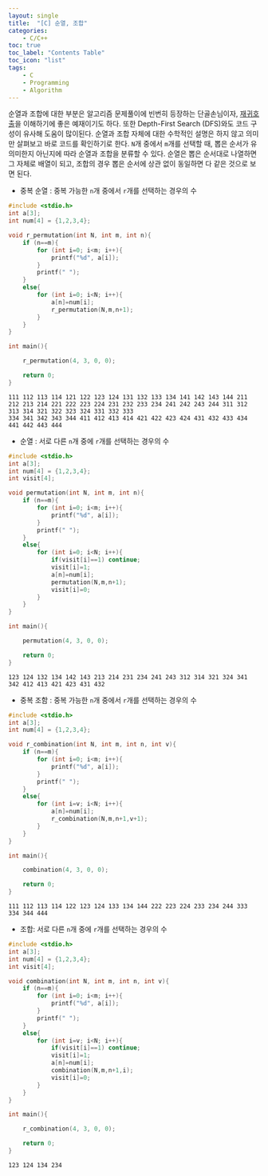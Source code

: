 ```yaml
---
layout: single
title:  "[C] 순열, 조합"
categories:
    - C/C++
toc: true
toc_label: "Contents Table"
toc_icon: "list"
tags: 
    - C
    - Programming
    - Algorithm
---
```




순열과 조합에 대한 부분은 알고리즘 문제풀이에 빈번히 등장하는 단골손님이자, [재귀호출][재귀 호출]을 이해하기에 좋은 예재이기도 하다. 또한 Depth-First Search (DFS)와도 코드 구성이 유사해 도움이 많이된다. 순열과 조합 자체에 대한 수학적인 설명은 하지 않고 의미만 살펴보고 바로 코드를 확인하기로 한다. `N`개 중에서 `m`개를 선택할 때, 뽑은 순서가 유의미한지 아닌지에 따라 순열과 조합을 분류할 수 있다. 순열은 뽑은 순서대로 나열하면 그 자체로 배열이 되고, 조합의 경우 뽑은 순서에 상관 없이 동일하면 다 같은 것으로 보면 된다. 


- 중복 순열 : 중복 가능한 `n`개 중에서 `r`개를 선택하는 경우의 수 


```c
#include <stdio.h>
int a[3];
int num[4] = {1,2,3,4};

void r_permutation(int N, int m, int n){
    if (n==m){
        for (int i=0; i<m; i++){
            printf("%d", a[i]);
        }
        printf(" ");
    }
    else{
        for (int i=0; i<N; i++){
            a[n]=num[i];
            r_permutation(N,m,n+1);
        }
    }
}

int main(){

    r_permutation(4, 3, 0, 0);

    return 0;
}
```

```
111 112 113 114 121 122 123 124 131 132 133 134 141 142 143 144 211 212 213 214 221 222 223 224 231 232 233 234 241 242 243 244 311 312 313 314 321 322 323 324 331 332 333
334 341 342 343 344 411 412 413 414 421 422 423 424 431 432 433 434 441 442 443 444
```

- 순열 : 서로 다른 `n`개 중에 `r`개를 선택하는 경우의 수


```c
#include <stdio.h>
int a[3];
int num[4] = {1,2,3,4};
int visit[4];

void permutation(int N, int m, int n){
    if (n==m){
        for (int i=0; i<m; i++){
            printf("%d", a[i]);
        }
        printf(" ");
    }
    else{
        for (int i=0; i<N; i++){
            if(visit[i]==1) continue;
            visit[i]=1;
            a[n]=num[i];
            permutation(N,m,n+1);
            visit[i]=0;
        }
    }
}

int main(){

    permutation(4, 3, 0, 0);

    return 0;
}
```

```
123 124 132 134 142 143 213 214 231 234 241 243 312 314 321 324 341 342 412 413 421 423 431 432
```


- 중복 조함 : 중복 가능한 `n`개 중에서 `r`개를 선택하는 경우의 수 


```c
#include <stdio.h>
int a[3];
int num[4] = {1,2,3,4};

void r_combination(int N, int m, int n, int v){
    if (n==m){
        for (int i=0; i<m; i++){
            printf("%d", a[i]);
        }
        printf(" ");
    }
    else{
        for (int i=v; i<N; i++){
            a[n]=num[i];
            r_combination(N,m,n+1,v+1);
        }
    }
}

int main(){

    combination(4, 3, 0, 0);

    return 0;
}
```

```
111 112 113 114 122 123 124 133 134 144 222 223 224 233 234 244 333 334 344 444
```


- 조합: 서로 다른 `n`개 중에 `r`개를 선택하는 경우의 수


```c
#include <stdio.h>
int a[3];
int num[4] = {1,2,3,4};
int visit[4];

void combination(int N, int m, int n, int v){
    if (n==m){
        for (int i=0; i<m; i++){
            printf("%d", a[i]);
        }
        printf(" ");
    }
    else{
        for (int i=v; i<N; i++){
            if(visit[i]==1) continue;
            visit[i]=1;
            a[n]=num[i];
            combination(N,m,n+1,i);
            visit[i]=0;
        }
    }
}

int main(){

    r_combination(4, 3, 0, 0);

    return 0;
}
```

```
123 124 134 234
```


[재귀 호출]: https://polymath-youn.github.io/polymath-youn.github.com/c/c++/재귀호출/
